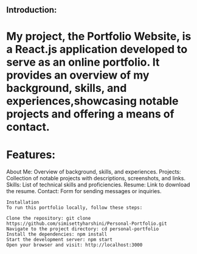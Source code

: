 ## Introduction:
# My project, the Portfolio Website, is a React.js application developed to serve as an online portfolio. It provides an overview of my background, skills, and experiences,showcasing notable projects and offering a means of contact.

# Features:

 About Me: Overview of background, skills, and experiences.
 Projects: Collection of notable projects with descriptions, screenshots, and links.
 Skills: List of technical skills and proficiencies.
 Resume: Link to download the resume.
 Contact: Form for sending messages or inquiries.
```
Installation
To run this portfolio locally, follow these steps:

Clone the repository: git clone https://github.com/simisettyharshini/Personal-Portfolio.git
Navigate to the project directory: cd personal-portfolio
Install the dependencies: npm install
Start the development server: npm start
Open your browser and visit: http://localhost:3000
```
